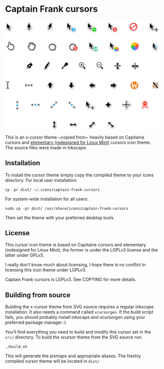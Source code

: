 # Captain Frank cursors

![](preview.png)

This is an x-cursor theme ~copied from~ heavily based on Capitaine cursors and [elementary (redesigned for Linux Mint)](https://github.com/AlessandroBusolin/elementary-cursors-for-Linux-Mint) cursors icon theme.
The source files were made in Inkscape.

## Installation
To install the cursor theme simply copy the compiled theme to your icons
directory. For local user installation:

```
cp -pr dist/ ~/.icons/captain-frank-cursors
```

For system-wide installation for all users:

```
sudo cp -pr dist/ /usr/share/icons/captain-frank-cursors
```

Then set the theme with your preferred desktop tools.


## License
This cursor icon theme is based on Capitaine cursors and elementary (redesigned for Linux Mint), the
former is under the LGPLv3 license and the latter under GPLv3.

I really don't know much about licensing, I hope there is no conflict in licensing this icon theme
under LGPLv3.

Captain Frank cursors is LGPLv3. See COPYING for more details.




## Building from source

Building the x-cursor theme from SVG source requires a regular inkscape
installation. It also needs a command called `xcursorgen`. If the build
script fails, you should probably install inkscape and xcursorgen using
your preferred package manager :)

You'll find everything you need to build and modify this cursor set in
the `src/` directory. To build the xcursor theme from the SVG source
run:

```
./build.sh
```

This will generate the pixmaps and appropriate aliases.
The freshly compiled cursor theme will be located in `dist/`




